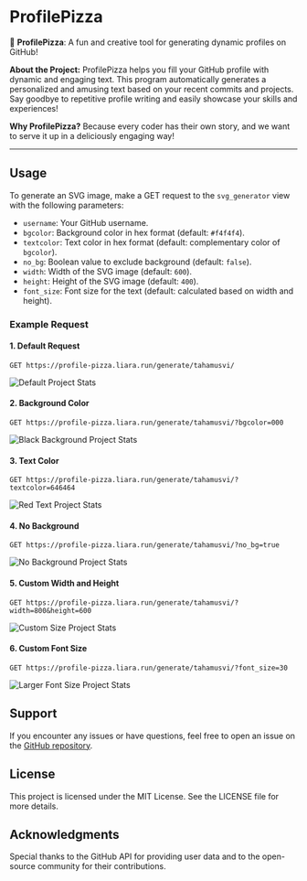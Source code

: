 # ProfilePizza

🍕 **ProfilePizza**: A fun and creative tool for generating dynamic profiles on GitHub!

**About the Project:**
ProfilePizza helps you fill your GitHub profile with dynamic and engaging text. This program automatically generates a personalized and amusing text based on your recent commits and projects. Say goodbye to repetitive profile writing and easily showcase your skills and experiences!


**Why ProfilePizza?**
Because every coder has their own story, and we want to serve it up in a deliciously engaging way!

---

## Usage

To generate an SVG image, make a GET request to the `svg_generator` view with the following parameters:

- `username`: Your GitHub username.
- `bgcolor`: Background color in hex format (default: `#f4f4f4`).
- `textcolor`: Text color in hex format (default: complementary color of `bgcolor`).
- `no_bg`: Boolean value to exclude background (default: `false`).
- `width`: Width of the SVG image (default: `600`).
- `height`: Height of the SVG image (default: `400`).
- `font_size`: Font size for the text (default: calculated based on width and height).

### Example Request


#### 1. Default Request

```http
GET https://profile-pizza.liara.run/generate/tahamusvi/
```
![Default Project Stats](https://profile-pizza.liara.run/generate/tahamusvi/)


#### 2. Background Color

```http
GET https://profile-pizza.liara.run/generate/tahamusvi/?bgcolor=000
```
![Black Background Project Stats](https://profile-pizza.liara.run/generate/tahamusvi/?bgcolor=000)

#### 3. Text Color

```http
GET https://profile-pizza.liara.run/generate/tahamusvi/?textcolor=646464
```
![Red Text Project Stats](https://profile-pizza.liara.run/generate/tahamusvi/?textcolor=646464)

#### 4. No Background

```http
GET https://profile-pizza.liara.run/generate/tahamusvi/?no_bg=true
```
![No Background Project Stats](https://profile-pizza.liara.run/generate/tahamusvi/?no_bg=true)

#### 5. Custom Width and Height

```http
GET https://profile-pizza.liara.run/generate/tahamusvi/?width=800&height=600
```
![Custom Size Project Stats](https://profile-pizza.liara.run/generate/tahamusvi/?width=800&height=600)

#### 6. Custom Font Size

```http
GET https://profile-pizza.liara.run/generate/tahamusvi/?font_size=30
```
![Larger Font Size Project Stats](https://profile-pizza.liara.run/generate/tahamusvi/?font_size=30)


## Support

If you encounter any issues or have questions, feel free to open an issue on the [GitHub repository](https://github.com/yourusername/yourrepository).

## License

This project is licensed under the MIT License. See the LICENSE file for more details.

## Acknowledgments

Special thanks to the GitHub API for providing user data and to the open-source community for their contributions.
